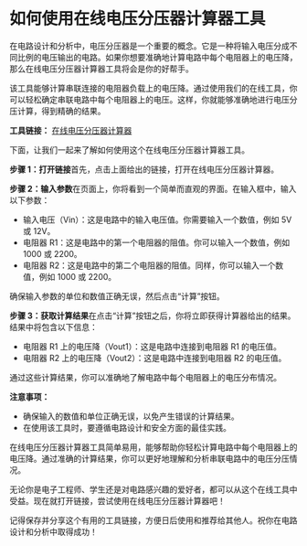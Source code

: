 如何使用在线电压分压器计算器工具
================

在电路设计和分析中，电压分压器是一个重要的概念。它是一种将输入电压分成不同比例的电压输出的电路。如果你想要准确地计算电路中每个电阻器上的电压降，那么在线电压分压器计算器工具将会是你的好帮手。

该工具能够计算串联连接的电阻器负载上的电压降。通过使用我们的在线工具，你可以轻松确定串联电路中每个电阻器上的电压。这样，你就能够准确地进行电压分压计算，得到精确的结果。

**工具链接：** [在线电压分压器计算器](https://www.onlinecalculatorsfree.com/zh-cn/tools/voltage-divider-calculator.html)

下面，让我们一起来了解如何使用这个在线电压分压器计算器工具。

**步骤 1：打开链接**首先，点击上面给出的链接，打开在线电压分压器计算器。

**步骤 2：输入参数**在页面上，你将看到一个简单而直观的界面。在输入框中，输入以下参数：

- 输入电压（Vin）：这是电路中的输入电压值。你需要输入一个数值，例如 5V 或 12V。
- 电阻器 R1：这是电路中的第一个电阻器的阻值。你可以输入一个数值，例如 1000 或 2200。
- 电阻器 R2：这是电路中的第二个电阻器的阻值。同样，你可以输入一个数值，例如 1000 或 2200。

确保输入参数的单位和数值正确无误，然后点击“计算”按钮。

**步骤 3：获取计算结果**在点击“计算”按钮之后，你将立即获得计算器给出的结果。结果中将包含以下信息：

- 电阻器 R1 上的电压降（Vout1）：这是电路中连接到电阻器 R1 的电压值。
- 电阻器 R2 上的电压降（Vout2）：这是电路中连接到电阻器 R2 的电压值。

通过这些计算结果，你可以准确地了解电路中每个电阻器上的电压分布情况。

**注意事项：**

- 确保输入的数值和单位正确无误，以免产生错误的计算结果。
- 在使用该工具时，要遵循电路设计和安全方面的最佳实践。

在线电压分压器计算器工具简单易用，能够帮助你轻松计算电路中每个电阻器上的电压降。通过准确的计算结果，你可以更好地理解和分析串联电路中的电压分压情况。

无论你是电子工程师、学生还是对电路感兴趣的爱好者，都可以从这个在线工具中受益。现在就打开链接，尝试使用在线电压分压器计算器吧！

记得保存并分享这个有用的工具链接，方便日后使用和推荐给其他人。祝你在电路设计和分析中取得成功！